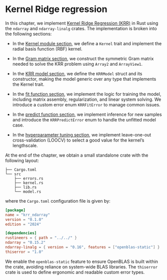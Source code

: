 # Kernel Ridge regression

In this chapter, we implement [Kernel Ridge Regression (KRR)](https://teazrq.github.io/SMLR/kernel-ridge-regression.html) in Rust using the `ndarray` and `ndarray-linalg` crates. The implementation is broken into the following sections:

* In the [Kernel module section](kernel_trait.md), we define a `Kernel` trait and implement the radial basis function (RBF) kernel.

* In the [Gram matrix section](gram_matrix.md), we construct the symmetric Gram matrix needed to solve the KRR problem using `Array2` and `ArrayView1`.

* In the [KRR model section](krr_model.md), we define the `KRRModel` struct and its constructor, making the model generic over any type that implements the Kernel trait.

* In the [fit function section](krr_fit.md), we implement the logic for training the model, including matrix assembly, regularization, and linear system solving. We introduce a custom error enum `KRRFitError` to manage common issues.

* In the [predict function section](krr_predict.md), we implement inference for new samples and introduce the `KRRPredictError` enum to handle the unfitted model case.

* In the [hyperparameter tuning section](hparams_tuning.md), we implement leave-one-out cross-validation (LOOCV) to select a good value for the kernel’s lengthscale.

At the end of the chapter, we obtain a small standalone crate with the following layout:
```text
├── Cargo.toml
└── src
    ├── errors.rs
    ├── kernel.rs
    ├── lib.rs
    └── model.rs
```

where the `Cargo.toml` configuration file is given by:

```toml
[package]
name = "krr_ndarray"
version = "0.1.0"
edition = "2024"

[dependencies]
rustineers = { path = "../../" }
ndarray = "0.15.2"
ndarray-linalg = { version = "0.16", features = ["openblas-static"] }
thiserror = "1.0"
```

We enable the `openblas-static` feature to ensure OpenBLAS is built within the crate, avoiding reliance on system-wide BLAS libraries. The `thiserror` crate is used to define ergonomic and readable custom error types.